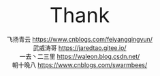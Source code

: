 <center>
<font font-weight=bold size=10>
Thank
</font>
</center>

</br>

<center>
飞扬青云 <a href="https://www.cnblogs.com/feiyangqingyun/">https://www.cnblogs.com/feiyangqingyun/</a>
</br>
武威涛哥 <a href="https://jaredtao.gitee.io/">https://jaredtao.gitee.io/</a>
</br>
一去丶二三里 <a href="https://waleon.blog.csdn.net/">https://waleon.blog.csdn.net/</a>
</br>
朝十晚八 <a href="https://www.cnblogs.com/swarmbees/">https://www.cnblogs.com/swarmbees/</a>
</center>